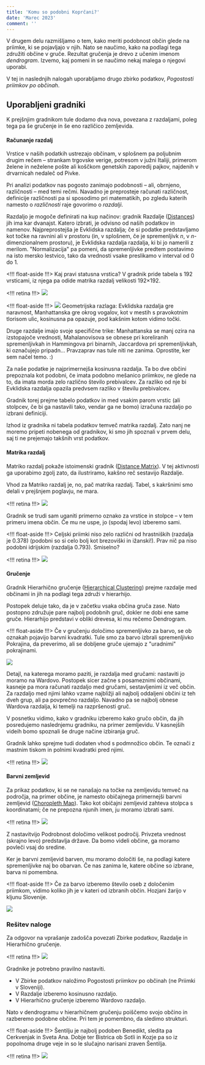 ```yaml
---
title: 'Komu so podobni Koprčani?'
date: 'Marec 2023'
comment: ''
---
```


V drugem delu razmišljamo o tem, kako meriti podobnost občin glede na priimke, ki se pojavljajo v njih. Nato se naučimo, kako na podlagi tega združiti občine v gruče. Rezultat gručenja je drevo z učenim imenom *dendrogram*. Izvemo, kaj pomeni in se naučimo nekaj malega o njegovi uporabi.

V tej in naslednjih nalogah uporabljamo drugo zbirko podatkov, *Pogostosti priimkov po občinah*.

## Uporabljeni gradniki

K prejšnjim gradnikom tule dodamo dva nova, povezana z razdaljami, poleg tega pa še gručenje in še eno različico zemljevida.

#### Računanje razdalj

Vrstice v naših podatkih ustrezajo občinam, v splošnem pa poljubnim drugim rečem – strankam trgovske verige, potresom v južni Italiji, primerom želene in neželene pošte ali koščkom genetskih zaporedij pajkov, najdenih v drvarnicah nedaleč od Pivke.

Pri analizi podatkov nas pogosto zanimajo podobnosti – ali, obrnjeno, različnosti – med temi rečmi. Navadno je preprosteje računati različnost, definicije različnosti pa si sposodimo pri matematikih, po zgledu katerih namesto o *različnosti* raje govorimo o *razdalji*.

Razdaljo je mogoče definirati na kup načinov: gradnik Razdalje ([Distances](https://orangedatamining.com/widget-catalog/unsupervised/distances/)) jih ima kar dvanajst. Katero izbrati, je odvisno od naših podatkov in namenov. Najpreprostejša je Evklidska razdalja; če si podatke predstavljamo kot točke na ravnini ali v prostoru (in, v splošnem, če je spremenljivk *n*, v *n*-dimenzionalnem prostoru), je Evklidska razdalja razdalja, ki bi jo namerili z merilom. "Normalizacija" pa pomeni, da spremenljivke predtem postavimo na isto mersko lestvico, tako da vrednosti vsake preslikamo v interval od 0 do 1.

<!!! float-aside !!!>
Kaj pravi statusna vrstica? V gradnik pride tabela s 192 vrsticami, iz njega pa odide matrika razdalj velikosti 192×192.

<!!! retina !!!>
![](razdalje.png)

<!!! float-aside !!!>
![](razdalje-razlaga.png)
Geometrijska razlaga: Evklidska razdalja gre naravnost, Manhattanska gre okrog vogalov, kot v mestih s pravokotnim tlorisom ulic, kosinusna pa opazuje, pod kakšnim kotom vidimo točki.

Druge razdalje imajo svoje specifične trike: Manhattanska se manj ozira na izstopajoče vrednosti, Mahalanovisova se obnese pri koreliranih spremenljivkah in Hammingova pri binarnih, Jaccardova pri spremenljivkah, ki označujejo pripadn... Pravzaprav nas tule niti ne zanima. Oprostite, ker sem načel temo. :)

Za naše podatke je najprimernejša kosinusna razdalja. Ta bo dve občini prepoznala kot podobni, če imata podobno mešanico priimkov, ne glede na to, da imata morda zelo različno število prebivalcev. Za razliko od nje bi Evklidska razdalja opazila predvsem razliko v številu prebivalcev.

Gradnik torej prejme tabelo podatkov in med vsakim parom vrstic (ali stolpcev, če bi ga nastavili tako, vendar ga ne bomo) izračuna razdaljo po izbrani definiciji.

Izhod iz gradnika ni tabela podatkov temveč matrika razdalj. Zato nanj ne moremo pripeti nobenega od gradnikov, ki smo jih spoznali v prvem delu, saj ti ne prejemajo takšnih vrst podatkov.

#### Matrika razdalj

Matriko razdalj pokaže istoimenski gradnik ([Distance Matrix](https://orangedatamining.com/widget-catalog/unsupervised/distancematrix/)). V tej aktivnosti ga uporabimo zgolj zato, da ilustriramo, kakšno reč sestavijo Razdalje.

Vhod za Matriko razdalj je, no, pač matrika razdalj. Tabel, s kakršnimi smo delali v prejšnjem poglavju, ne mara. 

<!!! retina !!!>
![](zbirke-razdalje-matrika.png)

Gradnik se trudi sam uganiti primerno oznako za vrstice in stolpce – v tem primeru imena občin. Če mu ne uspe, jo (spodaj levo) izberemo sami.

<!!! float-aside !!!>
Celjski priimki niso zelo različni od hrastniških (razdalja je 0.378) (podobni so si celo bolj kot brezoviški in ižanski!). Prav nič pa niso podobni idrijskim (razdalja 0.793). Smiselno?

<!!! retina !!!>
![](matrika-razdalj.png)

#### Gručenje

Gradnik Hierarhično gručenje ([Hierarchical Clustering](https://orangedatamining.com/widget-catalog/unsupervised/hierarchicalclustering/)) prejme razdalje med občinami in jih na podlagi tega združi v hierarhijo.

Postopek deluje tako, da je v začetku vsaka občina gruča zase. Nato postopno združuje pare najbolj podobnih gruč, dokler ne dobi ene same gruče. Hierarhijo predstavi v obliki drevesa, ki mu rečemo Dendrogram.

<!!! float-aside !!!>
Če v gručenju določimo spremenljivko za barvo, se ob oznakah pojavijo barvni kvadratki. Tule smo za barvo izbrali spremenljivko Pokrajina, da preverimo, ali se dobljene gruče ujemajo z "uradnimi" pokrajinami.

![](gručenje.png)

Detajl, na katerega moramo paziti, je razdalja med gručami: nastaviti jo moramo na Wardovo.  Postopek sicer začne s posameznimi občinami, kasneje pa mora računati razdaljo med gručami, sestavljenimi iz več občin. Za razdaljo med njimi lahko vzame najbližji ali najbolj oddaljeni občini iz teh dveh grup, ali pa povprečno razdaljo. Navadno pa se najbolj obnese Wardova razdalja, ki temelji na razpršenosti gruč.

V posnetku vidimo, kako v gradniku izberemo kako gručo občin, da jih posredujemo naslednjemu gradniku, na primer zemljevidu. V kasnejših videih bomo spoznali še druge načine izbiranja gruč.

Gradnik lahko sprejme tudi dodaten vhod s podmnožico občin. Te označi z mastnim tiskom in polnimi kvadratki pred njimi.

<!!! retina !!!>
![](izbor-v-gručenju.png)

#### Barvni zemljevid

Za prikaz podatkov, ki se ne nanašajo na točke na zemljevidu temveč na področja, na primer občine, je namesto običajnega primernejši barvni zemljevid ([Choropleth Map](https://orangedatamining.com/widget-catalog/geo/choroplethmap/)). Tako kot običajni zemljevid zahteva stolpca s koordinatami; če ne prepozna njunih imen, ju moramo izbrati sami.

<!!! retina !!!>
![](cel-delotok.png)

Z nastavitvijo Podrobnost določimo velikost področij. Privzeta vrednost (skrajno levo) predstavlja države. Da bomo videli občine, ga moramo povleči vsaj do sredine.

Ker je barvni zemljevid barven, mu moramo določiti še, na podlagi katere spremenljivke naj bo obarvan. Če nas zanima le, katere občine so izbrane, barva ni pomembna. 

<!!! float-aside !!!>
Če za barvo izberemo število oseb z določenim priimkom, vidimo koliko jih je v kateri od izbranih občin. Hozjani žarijo v kljunu Slovenije.

![](barvni-zemljevid.png)

### Rešitev naloge

Za odgovor na vprašanje zadošča povezati Zbirke podatkov, Razdalje in Hierarhično gručenje.

<!!! retina !!!>
![](resitev.png)

Gradnike je potrebno pravilno nastaviti.

- V Zbirke podatkov naložimo Pogostosti priimkov po občinah (ne Priimki v Sloveniji).
- V Razdalje izberemo kosinusno razdaljo.
- V Hierarhično gručenje izberemo Wardovo razdaljo.

Nato v dendrogramu v hierarhičnem gručenju poiščemo svojo občino in razberemo podobne občine. Pri tem je pomembno, da sledimo strukturi.

<!!! float-aside !!!>
Šentilju je najbolj podoben Benedikt, sledita pa Cerkvenjak in Sveta Ana. Dobje ter Bistrica ob Sotli in Kozje pa so iz popolnoma druge veje in so le slučajno narisani zraven Šentilja.

<!!! retina !!!>
![](kos-dendrograma.png)
